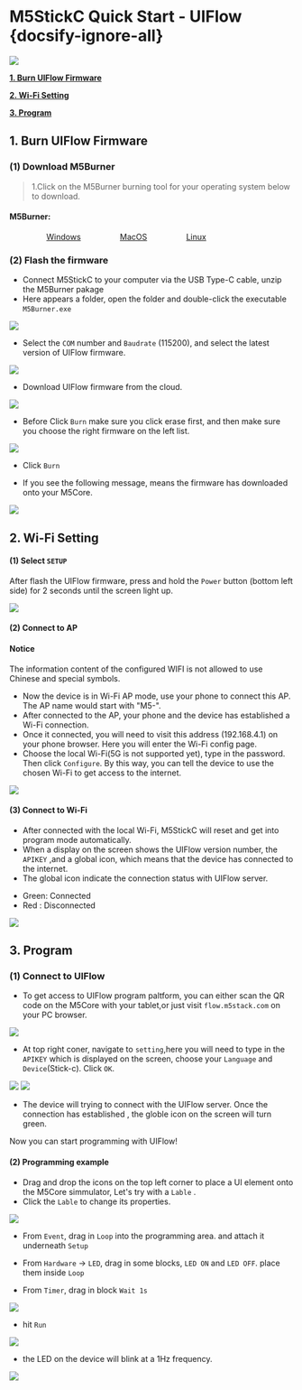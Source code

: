 # M5StickC Quick Start - UIFlow {docsify-ignore-all}

<img src="assets/img/getting_started_pics/m5stickc/m5stickc_06.png">

**[1. Burn UIFlow Firmware](#_1-Burn-UIFlow-Firmware)**

**[2. Wi-Fi Setting](#_2-Wi-Fi-Setting)**

**[3. Program](#_3-Program)**

## 1. Burn UIFlow Firmware

### (1) Download M5Burner

>1.Click on the M5Burner burning tool for your operating system below to download.

<div class="link">
 <h4><span>M5Burner:</span></h4>
    <p>
    <a href="https://m5stack.oss-cn-shenzhen.aliyuncs.com/resource/software/M5Burner.zip" target="_blank" rel="noopener noreferrer"><img src="https://cdn.shopify.com/s/files/1/0056/7689/2250/files/windows_89cc6ea0-2a3c-4327-97e5-8f51f448c38b_icon.png?v=1557026574" alt="">Windows</a>
    <a href="https://m5stack.oss-cn-shenzhen.aliyuncs.com/resource/software/M5Burner_MacOS.zip" target="_blank" rel="noopener noreferrer"><img src="https://cdn.shopify.com/s/files/1/0056/7689/2250/files/mac_large.png?v=1557026570" alt="">MacOS</a>
    <a href="https://m5stack.oss-cn-shenzhen.aliyuncs.com/resource/software/M5Burner_Linux.zip" target="_blank" rel="noopener noreferrer"><img src="https://cdn.shopify.com/s/files/1/0056/7689/2250/files/linux_icon.png?v=1557026584" alt="">Linux</a></p>
</div>



### (2) Flash the firmware

- Connect M5StickC to your computer via the USB Type-C cable, unzip the M5Burner pakage
- Here appears a folder, open the folder and double-click the executable `M5Burner.exe`
<img src="assets/img/getting_started_pics/how_to_burn_firmware/m5burner_folder_01.jpg">

- Select the `COM` number and `Baudrate` (115200), and select the latest version of UIFlow firmware.

<img src="assets/img/getting_started_pics/how_to_burn_firmware/m5burner_com_bandrate_02.jpg">

- Download UIFlow firmware from the cloud.

<img src="assets/img/getting_started_pics/how_to_burn_firmware/M5burner_firmware_download_process_01.jpg">

- Before Click `Burn` make sure you click erase first, and then make sure you choose the right firmware on the left list.
<img src="assets/img/getting_started_pics/how_to_burn_firmware/m5buner_choose_firmware_stickc_01.jpg"> 


-  Click `Burn` 

- If you see the following message, means the firmware has downloaded onto your M5Core.

<img src="assets/img/getting_started_pics/how_to_burn_firmware/m5burner_flash_finish_01.jpg">

## 2. Wi-Fi Setting

#### (1) Select `SETUP`

After flash the UIFlow firmware, press and hold the `Power` button (bottom left side) for 2 seconds until the screen light up.

<img src="assets/img/getting_started_pics/m5stickc/qs_uiflow/qs_uiflow_03.png">


#### (2) Connect to AP

#### Notice

The information content of the configured WIFI is not allowed to use Chinese and special symbols.

- Now the device is in Wi-Fi AP mode, use your phone to connect this AP. The AP name would start with "M5-". 
- After connected to the AP, your phone and the device has established a Wi-Fi connection.
- Once it connected, you will need to visit this address (192.168.4.1) on your phone browser. Here you will enter the Wi-Fi config page.
- Choose the local Wi-Fi(5G is not supported yet), type in the password. Then click `Configure`. By this way, you can tell the device to use the chosen Wi-Fi to get access to the internet.

<img src="assets/img/getting_started_pics/m5stickc/qs_uiflow/qs_uiflow_04.png">

#### (3) Connect to Wi-Fi

- After connected with the local Wi-Fi, M5StickC will reset and get into program mode automatically. 
- When a display on the screen shows the UIFlow version number, the `APIKEY` ,and a global icon, which means that the device has connected to the internet.
- The global icon indicate the connection status with UIFlow server.
* Green: Connected
* Red : Disconnected

<img src="assets/img/getting_started_pics/m5stickc/qs_uiflow/qs_uiflow_05.png">

## 3. Program

### (1) Connect to UIFlow

- To get access to UIFlow program paltform, you can either scan the QR code on the M5Core with your tablet,or just visit `flow.m5stack.com` on your PC browser.

<img src="assets/img/getting_started_pics/m5stickc/qs_uiflow/qs_uiflow_06.png">

- At top right coner, navigate to `setting`,here you will need to type in the `APIKEY` which is displayed on the screen, choose your `Language` and `Device`(Stick-c). Click `OK`. 

<img src="assets/img/getting_started_pics/m5stack_core/get_started_with_uiflow/click_for_apikey.png">

<img src="assets/img/getting_started_pics/m5stickc/qs_uiflow/qs_uiflow_07.png">

- The device will trying to connect with the UIFlow server. Once the connection has established , the globle icon on the screen will turn green.

Now you can start programming with UIFlow!

#### (2) Programming example

- Drag and drop the icons on the top left corner to place a UI element onto the M5Core simmulator, Let's try with a `Lable` .
- Click the `Lable` to change its properties.

<img src="assets/img/getting_started_pics/m5stickc/qs_uiflow/qs_uiflow_10.png">

- From `Event`, drag in `Loop` into the programming area. and attach it underneath `Setup` 

- From `Hardware` -> `LED`, drag in some blocks, `LED ON` and `LED OFF`. place them inside `Loop` 

- From `Timer`, drag in block `Wait 1s`

<img src="assets/img/getting_started_pics/m5stickc/qs_uiflow/qs_uiflow_13.png">

- hit `Run`
   

<img src="assets/img/getting_started_pics/m5stickc/qs_uiflow/qs_uiflow_16.png">

- the LED on the device will blink at a 1Hz frequency.
<img src="assets/img/getting_started_pics/m5stickc/qs_uiflow/qs_uiflow_14.png">


<!--
## Example

>Click and download [example](https://github.com/m5stack/M5-ProductExampleCodes/tree/master/Core/M5Stick/UIFlow). And open this example code in UIFlow, then run it. Program phenomenon: White squares will scroll back and forth on the screen.

<img src="assets/img/product_pics/core/minicore/m5stick/example/example_core_m5stick_02.png" width=50% height=50%><img src="assets/img/product_pics/core/minicore/m5stick/example/example_core_m5stick_03.png" width=50% height=50%>

### Note

>the resolution of stick screen is **64x128**, so if you want to drag a graph at [WebIDE](http://flow.m5stack.com/) to display on stick screen, it's better for you to drag it within a certain range shown as following figure.(Currently only supports the display of rectangular patterns, as well as labels.)

<img src="assets/img/product_pics/core/minicore/m5stick/example/example_core_m5stick_01.png" width=50% height=50%>

## Related Video

**UIFlow introduce**

<video width="500" height="315" controls>
    <source src="https://m5stack.oss-cn-shenzhen.aliyuncs.com/video/%E6%95%99%E7%A8%8B/UIFlow%20Tutorials/A3%20-%20UIflow%20Tutorial%201.mp4" type="video/mp4">
</video>

**UIFlow quick start (Mac & Linux)**

<video width="500" height="315" controls>
    <source src="https://m5stack.oss-cn-shenzhen.aliyuncs.com/video/LukeVideo/Getting%20started%20with%20UI%20flow%20(Mac_Linux).mp4" type="video/mp4">
</video> -->


<style>

.link a{

    padding-left: 13%;

}

</style>